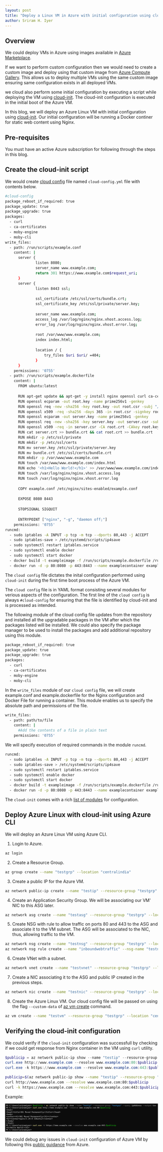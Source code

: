 ```yaml
---
layout: post
title: "Deploy a Linux VM in Azure with initial configuration using cloud-init script"
author: Sriram H. Iyer
---
```


## Overview

We could deploy VMs in Azure using images available in [Azure Marketplace](https://azuremarketplace.microsoft.com/en-IN/).

If we want to perform custom configuration then we would need to create a custom image and deploy using that custom image from [Azure Compute Gallery](https://learn.microsoft.com/en-us/azure/virtual-machines/azure-compute-gallery). This allows us to deploy multiple VMs using the same custom image ensuring same configuration exists in all deployed VMs.

we cloud also perform some initial configuration by executing a script while deploying the VM using [cloud-init](https://learn.microsoft.com/en-us/azure/virtual-machines/linux/using-cloud-init). The cloud-init configuration is executed in the initial boot of the Azure VM.

In this blog, we will deploy an Azure Linux VM with initial configuration using [cloud-init](https://cloudinit.readthedocs.io/en/latest/index.html). Our initial configuration will be running a Docker continer for static web content using Nginx.

## Pre-requisites

You must have an active Azure subscription for following through the steps in this blog.

## Create the cloud-init script

We would create [cloud config](https://cloudinit.readthedocs.io/en/latest/explanation/about-cloud-config.html) file named `cloud-config.yml` file with contents below.

```bash
#cloud-config
package_reboot_if_required: true
package_update: true
package_upgrade: true
packages:
  - curl
  - ca-certificates
  - moby-engine
  - moby-cli
write_files:
  - path: /run/scripts/example.conf
    content: |
      server {
              listen 8080;
              server_name www.example.com;
              return 301 https://www.example.com$request_uri;
      }
      server {
              listen 8443 ssl;
      
              ssl_certificate /etc/ssl/certs/bundle.crt;
              ssl_certificate_key /etc/ssl/private/server.key;
      
              server_name www.example.com;
              access_log /var/log/nginx/nginx.vhost.access.log;
              error_log /var/log/nginx/nginx.vhost.error.log;
      
              root /var/www/www.example.com;
              index index.html;
      
              location / {
                  try_files $uri $uri/ =404;
              }
      }
    permissions: '0755'
  - path: /run/scripts/example.dockerfile
    content: |
      FROM ubuntu:latest

      RUN apt-get update && apt-get -y install nginx openssl curl ca-certificates
      RUN openssl ecparam -out root.key -name prime256v1 -genkey
      RUN openssl req -new -sha256 -key root.key -out root.csr -subj "/C=IN/ST=TL/L=HYD/O=myOrg/OU=IT/CN=example.com/emailAddress=hostmaster@example.com"
      RUN openssl x509 -req -sha256 -days 365 -in root.csr -signkey root.key -out root.crt
      RUN openssl ecparam -out server.key -name prime256v1 -genkey
      RUN openssl req -new -sha256 -key server.key -out server.csr -subj "/C=IN/ST=TL/L=HYD/O=myOrg/OU=IT/CN=www.example.com/emailAddress=hostmaster@example.com"
      RUN openssl x509 -req -in server.csr -CA root.crt -CAkey root.key -CAcreateserial -out server.crt -days 365 -sha256
      RUN cat server.crt >> bundle.crt && cat root.crt >> bundle.crt
      RUN mkdir -p /etc/ssl/private
      RUN mkdir -p /etc/ssl/certs
      RUN mv server.key /etc/ssl/private/server.key
      RUN mv bundle.crt /etc/ssl/certs/bundle.crt
      RUN mkdir -p /var/www/www.example.com
      RUN touch /var/www/www.example.com/index.html
      RUN echo '<h1>Hello World!</h1>' >> /var/www/www.example.com/index.html
      RUN touch /var/log/nginx/nginx.vhost.access.log
      RUN touch /var/log/nginx/nginx.vhost.error.log

      COPY example.conf /etc/nginx/sites-enabled/example.conf

      EXPOSE 8080 8443

      STOPSIGNAL SIGQUIT

      ENTRYPOINT ["nginx", "-g", "daemon off;"]
    permissions: '0755'
runcmd:
  - sudo iptables -A INPUT -p tcp -m tcp --dports 80,443 -j ACCEPT
  - sudo iptables-save > /etc/systemd/scripts/ip4save
  - sudo systemctl restart iptables.service
  - sudo systemctl enable docker
  - sudo systemctl start docker
  - docker build -t exampleimage -f /run/scripts/example.dockerfile /run/scripts
  - docker run -d -p 80:8080 -p 443:8443 --name examplecontainer exampleimage
```

The `cloud config` file dictates the inital configuration performed using `cloud-init` during the first time boot process of the Azure VM.

The `cloud config` file is in YAML format consisting several modules for verious aspects of the configuration. The first line of the `cloud config` is always `#cloud-config` for ensuring that the file is identified by cloud-init and is processed as intended.

The following module of the cloud config file updates from the repository and installed all the upgradable packages in the VM after which the packages listed will be installed. We could also specify the package manager to be used to install the packages and add additional repository using this module.

```bash
package_reboot_if_required: true
package_update: true
package_upgrade: true
packages:
  - curl
  - ca-certificates
  - moby-engine
  - moby-cli
```

In the `write_files` module of our `cloud config` file, we will create example.conf and example.dockerfile for the Nginx configuration and Docker File for running a container. This module enables us to specify the absolute path and permissions of the file.

```bash
write_files:
  - path: path/to/file
    content: |
      #Add the contents of a file in plain text  
    permissions: '0755'
```

We will specify execution of required commands in the module `runcmd`.

```bash
runcmd:
  - sudo iptables -A INPUT -p tcp -m tcp --dports 80,443 -j ACCEPT
  - sudo iptables-save > /etc/systemd/scripts/ip4save
  - sudo systemctl restart iptables.service
  - sudo systemctl enable docker
  - sudo systemctl start docker
  - docker build -t exampleimage -f /run/scripts/example.dockerfile /run/scripts
  - docker run -d -p 80:8080 -p 443:8443 --name examplecontainer exampleimage
```

The `cloud-init` comes with a rich [list of modules](https://cloudinit.readthedocs.io/en/latest/reference/modules.html) for configuration.

## Deploy Azure Linux with cloud-init using Azure CLI

We will deploy an Azure Linux VM using Azure CLI.

1. Login to Azure.

```bash
az login
```

2. Create a Resource Group.

```bash
az group create --name "testgrp" --location "centralindia"
```

3. Create a public IP for the Azure VM.

```bash
az network public-ip create --name "testip" --resource-group "testgrp" --location "centralindia" --allocation-method "Static" --sku "Standard" --tier "Regional"
```

4. Create an Application Security Group. We will be associating our VM' NIC to this ASG later.

```bash
az network asg create --name "testasg" --resource-group "testgrp" --location "centralindia"
```

5. Create NSG with rule to allow traffic on ports 80 and 443 to the ASG and associate it to the VM subnet. The ASG will be associated to the NIC, thus, allowing traffic to the VM.

```bash
az network nsg create --name "testnsg" --resource-group "testgrp" --location "centralindia"
az network nsg rule create --name "inboundwebtraffic" --nsg-name "testnsg" --resource-group "testgrp" --priority 800 --direction "Inbound" --access "Allow" --source-address-prefixes "Internet" --source-port-ranges "*" --destination-asgs "testasg" --destination-port-ranges 80 443 --protocol "Tcp"
```

6. Create VNet with a subnet.

```bash
az network vnet create --name "testvnet" --resource-group "testgrp" --location "centralindia" --address-prefixes "192.168.100.0/24" --subnet-name "vmsubnet" --subnet-prefixes "192.168.100.0/29" --network-security-group "testnsg"
```

7. Create a NIC associating it to the ASG and public IP created in the previous steps.

```bash
az network nic create --name "testnic" --resource-group "testgrp" --location "centralindia" --subnet "vmsubnet" --application-security-groups "testasg" --ip-forwarding "false" --private-ip-address "192.168.100.4" --subnet "vmsubnet" --vnet-name "testvnet" --public-ip-address "testip"
```

8. Create the Azure Linux VM. Our cloud config file will be passed on using the flag `--custom-data` of [az vm create](https://learn.microsoft.com/en-us/cli/azure/vm?view=azure-cli-latest#az-vm-create) command.

```bash
az vm create --name "testvm" --resource-group "testgrp" --location "centralindia" --image "MicrosoftCBLMariner:cbl-mariner:cbl-mariner-2:latest" --size "Standard_B2s_v2" --security-type "Standard" --nics "testnic" --nic-delete-option "Delete" --os-disk-delete-option "Delete" --authentication-type "password" --admin-username "username" --admin-password "password" --custom-data "cloud-config.yml"
```

## Verifying the cloud-init configuration

We could verify if the `cloud-init` configuration was successfull by checking if we could get response from Nginx container in the VM using `curl` utility.

```powershell
$publicip = az network public-ip show --name "testip" --resource-group "testgrp" --query ipAddress --output tsv
curl.exe http://www.example.com --resolve www.example.com:80:$publicip
curl.exe -k https://www.example.com --resolve www.example.com:443:$publicip
```

```bash
publicip=$(az network public-ip show --name "testip" --resource-group "testgrp" --query ipAddress --output tsv)
curl http://www.example.com --resolve www.example.com:80:$publicip
curl -k https://www.example.com --resolve www.example.com:443:$publicip
```

Example:

<img src="https://raw.githubusercontent.com/hisriram96/hisriram96.github.io/refs/heads/main/_pictures/_images_2024-05-11-Configure-cloudinit-in-Azure-VM/image1.png">

We could debug any issues in `cloud-init` configuration of Azure VM by following this [public guidance](https://learn.microsoft.com/en-us/azure/virtual-machines/linux/cloud-init-troubleshooting) from Azure.

<link rel="alternate" type="application/rss+xml"  href="{{ site.url }}/feed.xml" title="{{ site.title }}">
